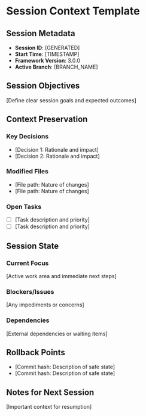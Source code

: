 # Session Context Template

## Session Metadata
- **Session ID**: [GENERATED]
- **Start Time**: [TIMESTAMP]
- **Framework Version**: 3.0.0
- **Active Branch**: [BRANCH_NAME]

## Session Objectives
[Define clear session goals and expected outcomes]

## Context Preservation
### Key Decisions
- [Decision 1: Rationale and impact]
- [Decision 2: Rationale and impact]

### Modified Files
- [File path: Nature of changes]
- [File path: Nature of changes]

### Open Tasks
- [ ] [Task description and priority]
- [ ] [Task description and priority]

## Session State
### Current Focus
[Active work area and immediate next steps]

### Blockers/Issues
[Any impediments or concerns]

### Dependencies
[External dependencies or waiting items]

## Rollback Points
- [Commit hash: Description of safe state]
- [Commit hash: Description of safe state]

## Notes for Next Session
[Important context for resumption]